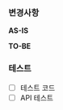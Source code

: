### 변경사항
<!-- 이 PR에서 어떤점들이 변경되었는지 기술해주세요. 가급적이면 as-is, to-be를 활용해서 작성해주세요.  -->

**AS-IS**



**TO-BE**



### 테스트
<!-- 본 변경사항이 테스트가 되었는지 기술해주세요 --> 

- [ ] 테스트 코드
- [ ] API 테스트
